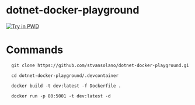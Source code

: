 # dotnet-docker-playground

[![Try in PWD](https://raw.githubusercontent.com/play-with-docker/stacks/master/assets/images/button.png)](https://labs.play-with-docker.com/?stack=https://raw.githubusercontent.com/stvansolano/dotnet-docker-playground/main/docker-compose.yml)

# Commands

      git clone https://github.com/stvansolano/dotnet-docker-playground.gi

      cd dotnet-docker-playground/.devcontainer
      
      docker build -t dev:latest -f Dockerfile .
      
      docker run -p 80:5001 -t dev:latest -d
